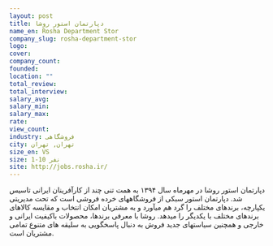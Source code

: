 ```yaml
---
layout: post
title: دپارتمان استور روشا
name_en: Rosha Department Stor
company_slug: rosha-department-stor
logo: 
cover: 
company_count:
founded:
location: ""
total_review: 
total_interview: 
salary_avg: 
salary_min: 
salary_max: 
rate: 
view_count: 
industry: فروشگاهی
city: تهران, تهران
size_en: VS
size: 1-10 نفر
site: http://jobs.rosha.ir/
---
```


دپارتمان استور روشا در مهرماه سال ۱۳۹۴ به همت تنی چند از کارآفرینان ایرانی تاسیس شد. دپارتمان استور سبکی از فروشگاه‏های خرده فروشی است که تحت مدیریتی یکپارچه، برندهای مختلف را گرد هم می‏آورد و به مشتریان امکان انتخاب و مقایسه کالاهای برندهای مختلف با یکدیگر را می‏دهد. روشا با معرفی برندها، محصولات باکیفیت ایرانی و خارجی و همچنین سیاستهای جدید فروش به دنبال پاسخگویی به سلیقه های متنوع تمامی مشتریان است.
